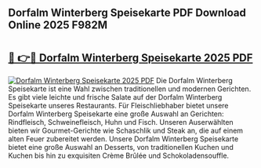 ## Dorfalm Winterberg Speisekarte PDF Download Online 2025 F982M

# <h2><a href="http://gc9g8q.nevu.top/?p=Dorfalm+Winterberg+Speisekarte">🔗 👉🔴 Dorfalm Winterberg Speisekarte 2025 PDF</a></h2>

[![Dorfalm Winterberg Speisekarte 2025 PDF](https://i.imgur.com/dBaPXMq.png)](http://gc9g8q.nevu.top/?p=Dorfalm+Winterberg+Speisekarte)
Die Dorfalm Winterberg Speisekarte ist eine Wahl zwischen traditionellen und modernen Gerichten. Es gibt viele leichte und frische Salate auf der Dorfalm Winterberg Speisekarte unseres Restaurants. Für Fleischliebhaber bietet unsere Dorfalm Winterberg Speisekarte eine große Auswahl an Gerichten: Rindfleisch, Schweinefleisch, Huhn und Fisch. Unseren Auserwählten bieten wir Gourmet-Gerichte wie Schaschlik und Steak an, die auf einem alten Feuer zubereitet werden. Unsere Dorfalm Winterberg Speisekarte bietet eine große Auswahl an Desserts, von traditionellen Kuchen und Kuchen bis hin zu exquisiten Crème Brûlée und Schokoladensouffle.
